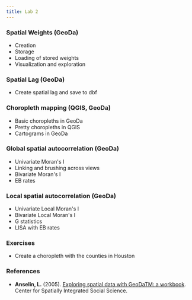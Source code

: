 ```yaml
---
title: Lab 2
---
```


### Spatial Weights (GeoDa)

* Creation
* Storage
* Loading of stored weights
* Visualization and exploration

### Spatial Lag (GeoDa)

* Create spatial lag and save to dbf

### Choropleth mapping (QGIS, GeoDa)

* Basic choropleths in GeoDa
* Pretty choropleths in QGIS
* Cartograms in GeoDa

### Global spatial autocorrelation (GeoDa)

* Univariate Moran's I
* Linking and brushing across views
* Bivariate Moran's I
* EB rates

### Local spatial autocorrelation (GeoDa)

* Univariate Local Moran's I
* Bivariate Local Moran's I
* G statistics
* LISA with EB rates

### Exercises

* Create a choropleth with the counties in Houston

### References

- **Anselin, L.** (2005). [Exploring spatial data with GeoDaTM: a workbook](https://www.csiss.org/clearinghouse/GeoDa/geodaworkbook.pdf). Center for Spatially Integrated Social Science.

